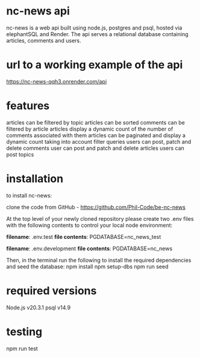 # nc-news api

nc-news is a web api built using node.js, postgres and psql, hosted via elephantSQL and Render. The api serves a relational database containing articles, comments and users. 

# url to a working example of the api

https://nc-news-qqh3.onrender.com/api

# features

articles can be filtered by topic
articles can be sorted
comments can be filtered by article
articles display a dynamic count of the number of comments associated with them
articles can be paginated and display a dynamic count taking into account filter queries
users can post, patch and delete comments
user can post and patch and delete articles
users can post topics


# installation

to install nc-news:

clone the code from GitHub - https://github.com/Phil-Code/be-nc-news

At the top level of your newly cloned repository please create two .env files with the following contents to control your local node environment:

**filename**: .env.test
**file contents**: PGDATABASE=nc_news_test

**filename**: .env.development
**file contents**: PGDATABASE=nc_news

Then, in the terminal run the following to install the required dependencies and seed the database:
npm install 
npm setup-dbs
npm run seed

# required versions

Node.js v20.3.1
psql v14.9

# testing

npm run test 

